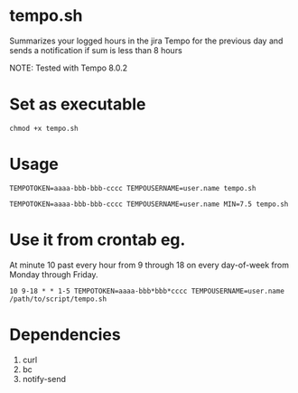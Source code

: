# tempo.sh
Summarizes your logged hours in the jira Tempo for the previous day and sends a notification if sum is less than 8 hours


NOTE: Tested with Tempo 8.0.2

# Set as executable

`chmod +x tempo.sh`

# Usage 

`TEMPOTOKEN=aaaa-bbb-bbb-cccc TEMPOUSERNAME=user.name tempo.sh`

`TEMPOTOKEN=aaaa-bbb-bbb-cccc TEMPOUSERNAME=user.name MIN=7.5 tempo.sh`


# Use it from crontab eg.

At minute 10 past every hour from 9 through 18 on every day-of-week from Monday through Friday.

`10 9-18 * * 1-5 TEMPOTOKEN=aaaa-bbb*bbb*cccc TEMPOUSERNAME=user.name /path/to/script/tempo.sh`

# Dependencies

1. curl
2. bc
3. notify-send

